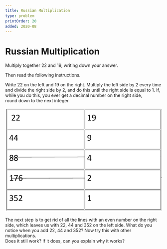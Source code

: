 ```yaml
---
title: Russian Multiplication
type: problem
printOrder: 20
added: 2020-08
---
```


# Russian Multiplication

Multiply together 22 and 19, writing down your answer.  

 Then read the following instructions.   

Write 22 on the left and 19 on the right. Multiply the left side by 2 every time and divide the right side by 2, and do this until the right side is equal to 1. If, while you do this, you ever get a decimal number on the right side, round down to the next integer.  


![](../../images/russian-multiplication-1.png)  

The next step is to get rid of all the lines with an even number on the right side, which leaves us with 22, 44 and 352 on the left side. What do you notice when you add 22, 44 and 352? Now try this with other multiplications.   
Does it still work? If it does, can you explain why it works?

